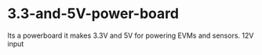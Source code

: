 # 3.3-and-5V-power-board
Its a powerboard it makes 3.3V and 5V for powering EVMs and sensors.
12V input 
